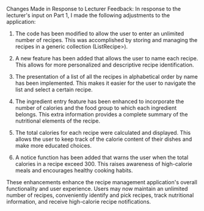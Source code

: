 
Changes Made in Response to Lecturer Feedback:
In response to the lecturer's input on Part 1, I made the following adjustments to the application:


1. The code has been modified to allow the user to enter an unlimited number of recipes.
 This was accomplished by storing and managing the recipes in a generic collection (ListRecipe>).

2. A new feature has been added that allows the user to name each recipe. 
This allows for more personalized and descriptive recipe identification.

3. The presentation of a list of all the recipes in alphabetical order by name has been implemented.
 This makes it easier for the user to navigate the list and select a certain recipe.

4. The ingredient entry feature has been enhanced to incorporate the number of calories and the food group to which each ingredient belongs.
 This extra information provides a complete summary of the nutritional elements of the recipe.

5. The total calories for each recipe were calculated and displayed. 
This allows the user to keep track of the calorie content of their dishes and make more educated choices.

6. A notice function has been added that warns the user when the total calories in a recipe exceed 300.
 This raises awareness of high-calorie meals and encourages healthy cooking habits.

These enhancements enhance the recipe management application's overall functionality and user experience. 
Users may now maintain an unlimited number of recipes, conveniently identify and
 pick recipes, track nutritional information, and receive high-calorie recipe notifications.
